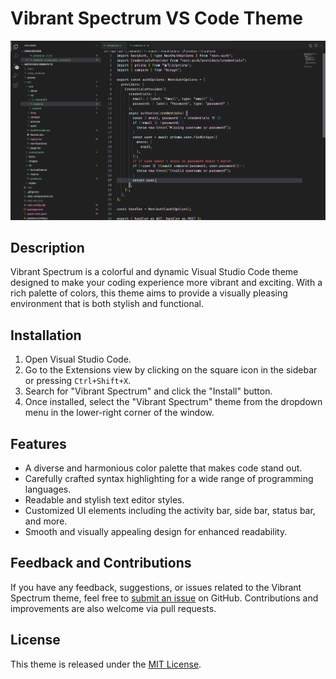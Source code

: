 # Vibrant Spectrum VS Code Theme

![Theme Screenshot](screenshot.png)

## Description

Vibrant Spectrum is a colorful and dynamic Visual Studio Code theme designed to make your coding experience more vibrant and exciting. With a rich palette of colors, this theme aims to provide a visually pleasing environment that is both stylish and functional.

## Installation

1. Open Visual Studio Code.
2. Go to the Extensions view by clicking on the square icon in the sidebar or pressing `Ctrl+Shift+X`.
3. Search for "Vibrant Spectrum" and click the "Install" button.
4. Once installed, select the "Vibrant Spectrum" theme from the dropdown menu in the lower-right corner of the window.

## Features

- A diverse and harmonious color palette that makes code stand out.
- Carefully crafted syntax highlighting for a wide range of programming languages.
- Readable and stylish text editor styles.
- Customized UI elements including the activity bar, side bar, status bar, and more.
- Smooth and visually appealing design for enhanced readability.

## Feedback and Contributions

If you have any feedback, suggestions, or issues related to the Vibrant Spectrum theme, feel free to [submit an issue](https://github.com/your-username/vibrant-spectrum-theme/issues) on GitHub. Contributions and improvements are also welcome via pull requests.

## License

This theme is released under the [MIT License](LICENSE.md).
